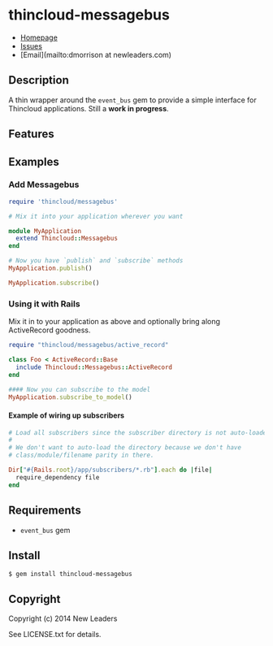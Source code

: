 # thincloud-messagebus

* [Homepage](https://github.com/elskwid/thincloud-messagebus#readme)
* [Issues](https://github.com/elskwid/thincloud-messagebus/issues)
* [Email](mailto:dmorrison at newleaders.com)

## Description

A thin wrapper around the `event_bus` gem to provide a simple interface
for Thincloud applications. Still a **work in progress**.

## Features

## Examples

### Add Messagebus

```ruby
require 'thincloud/messagebus'

# Mix it into your application wherever you want

module MyApplication
  extend Thincloud::Messagebus
end

# Now you have `publish` and `subscribe` methods
MyApplication.publish()

MyApplication.subscribe()
```

### Using it with Rails

Mix it in to your application as above and optionally bring along
ActiveRecord goodness.

```ruby
require "thincloud/messagebus/active_record"

class Foo < ActiveRecord::Base
  include Thincloud::Messagebus::ActiveRecord
end

#### Now you can subscribe to the model
MyApplication.subscribe_to_model()
```

#### Example of wiring up subscribers
```ruby
# Load all subscribers since the subscriber directory is not auto-loaded.
#
# We don't want to auto-load the directory because we don't have
# class/module/filename parity in there.

Dir["#{Rails.root}/app/subscribers/*.rb"].each do |file|
  require_dependency file
end
```

## Requirements

* `event_bus` gem

## Install

    $ gem install thincloud-messagebus

## Copyright

Copyright (c) 2014 New Leaders

See LICENSE.txt for details.
